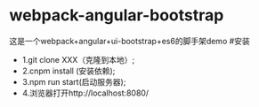 # webpack-angular-bootstrap
 这是一个webpack+angular+ui-bootstrap+es6的脚手架demo
#安装
<ul>
 <li>1.git clone XXX（克隆到本地）; </li>
  <li>2.cnpm install (安装依赖); </li>
  <li>3.npm run start(启动服务器); </li>
  <li>4.浏览器打开http://localhost:8080/ </li>
</ul>
 
